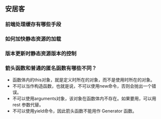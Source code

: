 ## 安居客
### 前端处理缓存有哪些手段

### 如何加快静态资源的加载

### 版本更新时静态资源版本的控制

### 箭头函数和普通的匿名函数有哪些不同？
+ 函数体内的this对象，就是定义时所在的对象，而不是使用时所在的对象。
+ 不可以当作构造函数，也就是说，不可以使用new命令，否则会抛出一个错误。
+ 不可以使用arguments对象，该对象在函数体内不存在。如果要用，可以用 rest 参数代替。
+ 不可以使用yield命令，因此箭头函数不能用作 Generator 函数。